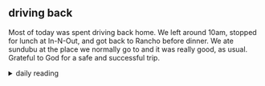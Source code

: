 ## driving back

Most of today was spent driving back home. We left around 10am, stopped for lunch at In-N-Out, and got back to Rancho before dinner. We ate sundubu at the place we normally go to and it was really good, as usual. Grateful to God for a safe and successful trip.

<details markdown="1">
<summary>daily reading</summary>

| {{ page.date | date: "%B %-d, %Y" }} |
| :-------------: |
| [Deut. 33–34; Ps. 119:145–176; Isa. 60; Matt. 8]({% link _Bible/Bible-year-1.md %}) |
| [BC 3-4; HC 6-11; CD I: Art. 5-7]({% link _three_forms/three-forms-month-1.md %}) |
| [The Nicene Creed](https://threeforms.org/the-nicene-creed/) |

</details>